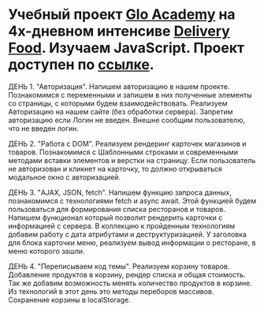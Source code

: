 # Учебный проект [Glo Academy](https://glo.academy/) на 4х-дневном интенсиве [Delivery Food](https://glo.academy/intensive/pishem-delivery-food-na-javascript/). Изучаем JavaScript. Проект доступен по [ссылке](https://shums89.github.io/delivery-food/).

ДЕНЬ 1. "Авторизация".
Напишем авторизацию в нашем проекте.
Познакомимся с переменными и запишем в них полученные элементы со страницы, с которыми будем взаимодействовать.
Реализуем Авторизацию на нашем сайте (без обработки сервера).
Запретим авторизацию если Логин не введен. Внешне сообщим пользователю, что не введен логин.

ДЕНЬ 2. "Работа с DOM".
Реализуем рендеринг карточек магазинов и товаров.
Познакомимся с Шаблонными строками и современными методами вставки элементов и верстки на страницу.
Если пользователь не авторизован и кликнет на карточку, то должно открываться модальное окно с авторизацией.

ДЕНЬ 3. "AJAX, JSON, fetch".
Напишем функцию запроса данных, познакомимся с технологиями fetch и async await. Этой функцией будем пользоваться для формирования списка ресторанов и товаров.
Напишем функционал который позволит рендерить карточки с информацией с сервера.
В коллекцию к пройденным технологиям добавим работу с дата атрибутами и деструктуризацией.
У заголовка для блока карточки меню, реализуем вывод информации о ресторане, в меню которого зашли.

ДЕНЬ 4. "Переписываем код темы".
Реализуем корзину товаров.
Добавление продуктов в корзину, рендер списка и общая стоимость.
Так же добавим возможность менять количество продуктов в корзине.
Из технологий в этот день это методы переборов массивов.
Cохранение корзины в localStorage.

